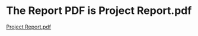 # The Report PDF is Project Report.pdf
[Project Report.pdf](https://github.com/AsbarK/job-portal-dbms/files/13464887/Project.Report.pdf)
